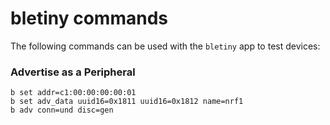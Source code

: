 # bletiny commands

The following commands can be used with the `bletiny` app to test devices:

### Advertise as a Peripheral

```
b set addr=c1:00:00:00:00:01
b set adv_data uuid16=0x1811 uuid16=0x1812 name=nrf1
b adv conn=und disc=gen
```

